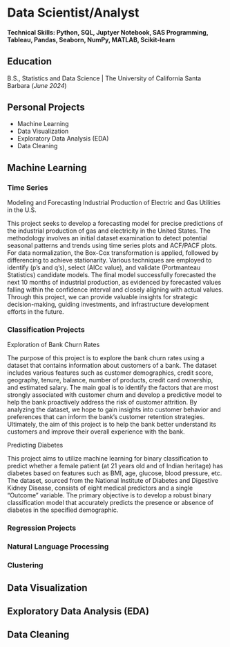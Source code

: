 # Data Scientist/Analyst

#### Technical Skills: Python, SQL, Juptyer Notebook, SAS Programming, Tableau, Pandas, Seaborn, NumPy, MATLAB, Scikit‑learn

## Education			        		
B.S., Statistics and Data Science | The University of California Santa Barbara (_June 2024_)


## Personal Projects
- Machine Learning
- Data Visualization
- Exploratory Data Analysis (EDA)
- Data Cleaning

## Machine Learning

### Time Series

Modeling and Forecasting Industrial Production of Electric and Gas Utilities in the U.S.

This project seeks to develop a forecasting model for precise predictions of the industrial production of gas and electricity in the United States. The methodology involves an initial dataset examination to detect potential seasonal patterns and trends using time series plots and ACF/PACF plots. For data normalization, the Box-Cox transformation is applied, followed by differencing to achieve stationarity. Various techniques are employed to identify (p’s and q’s), select (AICc value), and validate (Portmanteau Statistics) candidate models. The final model successfully forecasted the next 10 months of industrial production, as evidenced by forecasted values falling within the confidence interval and closely aligning with actual values. Through this project, we can provide valuable insights for strategic decision-making, guiding investments, and infrastructure development efforts in the future.


### Classification Projects

Exploration of Bank Churn Rates
  
The purpose of this project is to explore the bank churn rates using a dataset that contains information about customers of a bank. The dataset includes various features such as customer demographics, credit score, geography, tenure, balance, number of products, credit card ownership, and estimated salary. The main goal is to identify the factors that are most strongly associated with customer churn and develop a predictive model to help the bank proactively address the risk of customer attrition. By analyzing the dataset, we hope to gain insights into customer behavior and preferences that can inform the bank’s customer retention strategies. Ultimately, the aim of this project is to help the bank better understand its customers and improve their overall experience with the bank.

Predicting Diabetes

This project aims to utilize machine learning for binary classification to predict whether a female patient (at 21 years old and of Indian heritage) has diabetes based on features such as BMI, age, glucose, blood pressure, etc. The dataset, sourced from the National Institute of Diabetes and Digestive Kidney Disease, consists of eight medical predictors and a single  “Outcome” variable. The primary objective is to develop a robust binary classification model that accurately predicts the presence or absence of diabetes in the specified demographic.


### Regression Projects

### Natural Language Processing

### Clustering


## Data Visualization

## Exploratory Data Analysis (EDA)

## Data Cleaning

